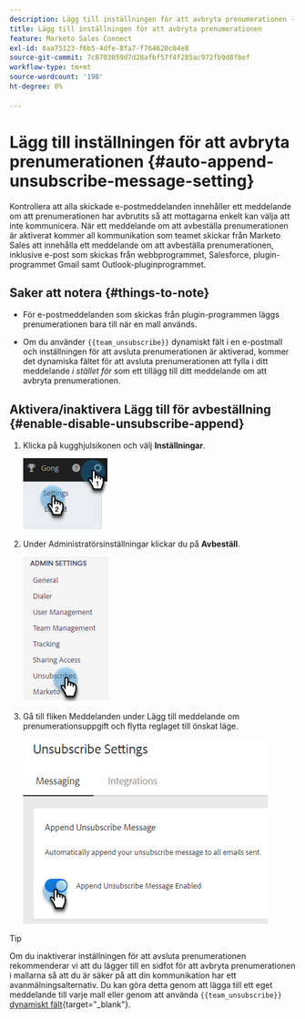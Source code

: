 ```yaml
---
description: Lägg till inställningen för att avbryta prenumerationen - Marketo Docs - Produktdokumentation
title: Lägg till inställningen för att avbryta prenumerationen
feature: Marketo Sales Connect
exl-id: 8aa75123-f6b5-4dfe-8fa7-f764620c04e8
source-git-commit: 7c8703059d7d28afbf57f4f285ac972fb9d8fbef
workflow-type: tm+mt
source-wordcount: '198'
ht-degree: 0%

---
```


# Lägg till inställningen för att avbryta prenumerationen {#auto-append-unsubscribe-message-setting}

Kontrollera att alla skickade e-postmeddelanden innehåller ett meddelande om att prenumerationen har avbrutits så att mottagarna enkelt kan välja att inte kommunicera. När ett meddelande om att avbeställa prenumerationen är aktiverat kommer all kommunikation som teamet skickar från Marketo Sales att innehålla ett meddelande om att avbeställa prenumerationen, inklusive e-post som skickas från webbprogrammet, Salesforce, plugin-programmet Gmail samt Outlook-pluginprogrammet.

## Saker att notera {#things-to-note}

* För e-postmeddelanden som skickas från plugin-programmen läggs prenumerationen bara till när en mall används.

* Om du använder `{{team_unsubscribe}}` dynamiskt fält i en e-postmall och inställningen för att avsluta prenumerationen är aktiverad, kommer det dynamiska fältet för att avsluta prenumerationen att fylla i ditt meddelande _i stället för_ som ett tillägg till ditt meddelande om att avbryta prenumerationen.

## Aktivera/inaktivera Lägg till för avbeställning {#enable-disable-unsubscribe-append}

1. Klicka på kugghjulsikonen och välj **Inställningar**.

   ![](assets/auto-append-unsubscribe-message-setting-1.png)

1. Under Administratörsinställningar klickar du på **Avbeställ**.

   ![](assets/auto-append-unsubscribe-message-setting-2.png)

1. Gå till fliken Meddelanden under Lägg till meddelande om prenumerationsuppgift och flytta reglaget till önskat läge.

   ![](assets/auto-append-unsubscribe-message-setting-3.png)

>[!TIP]
>
>Om du inaktiverar inställningen för att avsluta prenumerationen rekommenderar vi att du lägger till en sidfot för att avbryta prenumerationen i mallarna så att du är säker på att din kommunikation har ett avanmälningsalternativ. Du kan göra detta genom att lägga till ett eget meddelande till varje mall eller genom att använda `{{team_unsubscribe}}` [dynamiskt fält](/help/marketo/product-docs/marketo-sales-connect/templates/dynamic-fields/dynamic-fields-glossary.md){target="_blank"}.

